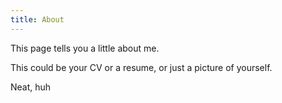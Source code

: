 ```yaml
---
title: About
---
```

This page tells you a little about me.

This could be your CV or a resume, or just a picture of yourself. 

Neat, huh
